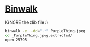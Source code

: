# [Binwalk](https://ctflearn.com/challenge/108)

IGNORE the zlib file :)

```bash
binwalk -e --dd=".*" PurpleThing.jpeg
cd _PurpleThing.jpeg.extracted/
open 25795
```
